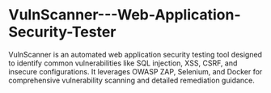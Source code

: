 # VulnScanner---Web-Application-Security-Tester
VulnScanner is an automated web application security testing tool designed to identify common vulnerabilities like SQL injection, XSS, CSRF, and insecure configurations. It leverages OWASP ZAP, Selenium, and Docker for comprehensive vulnerability scanning and detailed remediation guidance.
